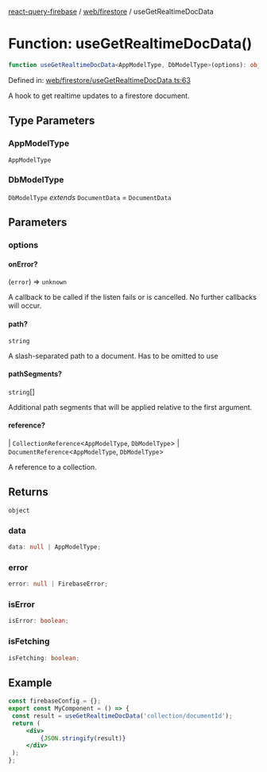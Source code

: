 [react-query-firebase](../../../modules.md) / [web/firestore](../index.md) / useGetRealtimeDocData

# Function: useGetRealtimeDocData()

```ts
function useGetRealtimeDocData<AppModelType, DbModelType>(options): object
```

Defined in: [web/firestore/useGetRealtimeDocData.ts:63](https://github.com/vpishuk/react-query-firebase/blob/09a15a5d938c4bdaa4fd86491bcf8ea41c16371f/web/firestore/useGetRealtimeDocData.ts#L63)

A hook to get realtime updates to a firestore document.

## Type Parameters

### AppModelType

`AppModelType`

### DbModelType

`DbModelType` *extends* `DocumentData` = `DocumentData`

## Parameters

### options

#### onError?

(`error`) => `unknown`

A callback to be called if the listen fails or is
cancelled. No further callbacks will occur.

#### path?

`string`

A slash-separated path to a document. Has to be omitted to use

#### pathSegments?

`string`[]

Additional path segments that will be applied relative
to the first argument.

#### reference?

  \| `CollectionReference`\<`AppModelType`, `DbModelType`\>
  \| `DocumentReference`\<`AppModelType`, `DbModelType`\>

A reference to a collection.

## Returns

`object`

### data

```ts
data: null | AppModelType;
```

### error

```ts
error: null | FirebaseError;
```

### isError

```ts
isError: boolean;
```

### isFetching

```ts
isFetching: boolean;
```

## Example

```jsx
const firebaseConfig = {};
export const MyComponent = () => {
 const result = useGetRealtimeDocData('collection/documentId');
 return (
     <div>
         {JSON.stringify(result)}
     </div>
 );
};
```
